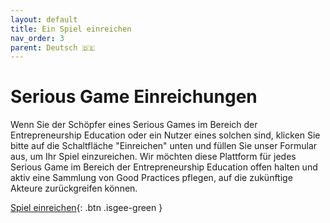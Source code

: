 ```yaml
---
layout: default
title: Ein Spiel einreichen
nav_order: 3
parent: Deutsch 🇩🇪
---
```


# Serious Game Einreichungen   

Wenn Sie der Schöpfer eines Serious Games im Bereich der Entrepreneurship Education oder ein Nutzer eines solchen sind, klicken Sie bitte auf die Schaltfläche "Einreichen" unten und füllen Sie unser Formular aus, um Ihr Spiel einzureichen. Wir möchten diese Plattform für jedes Serious Game im Bereich der Entrepreneurship Education offen halten und aktiv eine Sammlung von Good Practices pflegen, auf die zukünftige Akteure zurückgreifen können. 

[Spiel einreichen](https://forms.gle/CjfNMB691vKURmv4A){: .btn .isgee-green }
